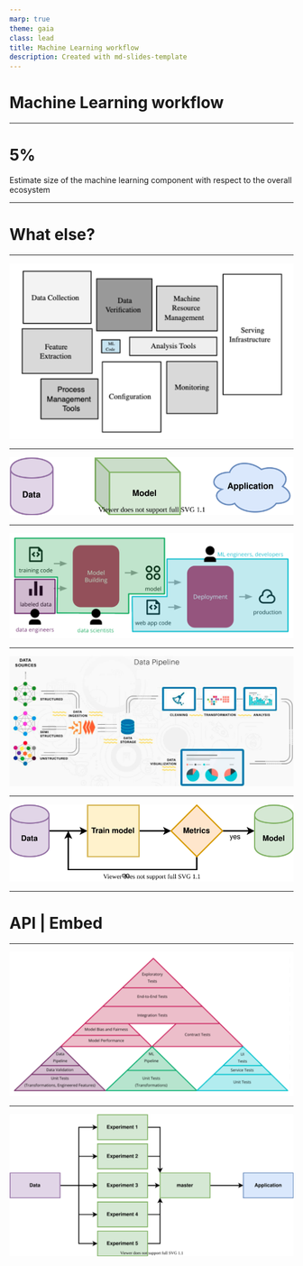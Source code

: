 ```yaml
---
marp: true
theme: gaia
class: lead
title: Machine Learning workflow
description: Created with md-slides-template
---
```


# Machine Learning workflow

---

# 5%
Estimate size of the machine learning component with respect to the overall ecosystem

---

# What else?

---

![](assets/ml-ecosystem.png)
<!-- Una parte di questi blocchi viene gestita da altri sistemi (ad esempio un cloud provider può occuparsi di architettura e gestione delle macchine) -->

---

![bg width:1000](assets/pipelines.svg)

---

![bg width:1000](assets/pipelines-detail.png)
<!-- Ognuno di questi strati si occupa di produrre un artefatto che viene utilizzato dallo strato successivo.
Si tratta di 3 pipeline distinte, ognuna lavorata da un team con competenze diverse, con architetture, linguaggi e tipi di artefatti diversi.
Vengono gestiti come 3 sistemi diversi in integrazione tra loro. -->

---

![](assets/data-pipeline.png)
<!-- Structured: relational db; semi-structured: XML; unstructured: images
Questi dati devono essere raccolti e persistiti in qualche modo. Viene poi fatta una analisi esplorativa per iniziare a comprendere se e che tipo di informazioni utili contengono, si fa pulizia di dati corrotti o mancanti, si trasformano delle features per averle nei formati più corretti per i bisogni della prossima pipeline, se necessario si creano o rimuovono features, si visualizzano i dati tramite dei grafici per comprenderli meglio.
L’artefatto prodotto viene poi versionato (!) e reso disponibile al prossimo layer. -->

---

![bg width:1000](assets/model-pipeline.svg)

---

# API | Embed

---

![bg fit](assets/tests.png)
<!-- Validazione dati: formato, range, one-hot encoded solo 0 o 1, engineered features calcolate correttamente, valori mancanti rimpiazzati correttamente.
Contract testing tra l’applicazione e l’API esposta.
Metriche per valutare le performance del modello, soglie sotto cui bloccare la pipeline. -->

---

![bg width:1000](assets/experiments.svg)
<!-- 
    Ogni esperimento gira su un suo branch, utilizza lo stesso dataset (eventualmente fa delle trasformazioni particolari) e ha una sua pipeline (con le sue metriche di valutazione).
    Quello che viene preferito viene mergiato sul master e gli altri possono essere eliminati 
-->